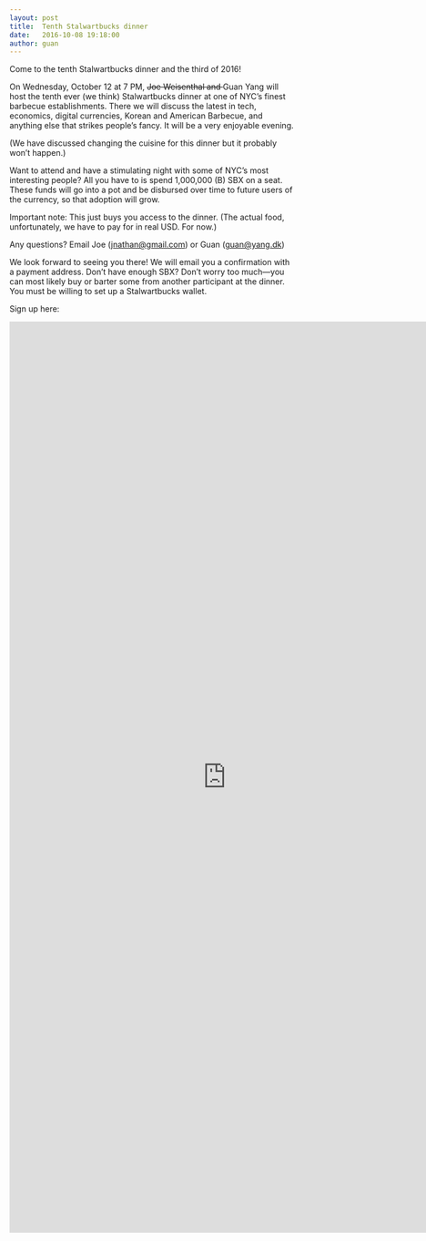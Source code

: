 ```yaml
---
layout: post
title:  Tenth Stalwartbucks dinner
date:   2016-10-08 19:18:00
author: guan
---
```


Come to the tenth Stalwartbucks dinner and the third of 2016!

On Wednesday, October 12 at 7 PM, <strike>Joe Weisenthal and </strike>Guan Yang will host the tenth ever (we think) Stalwartbucks dinner at one of NYC’s finest barbecue establishments. There we will discuss the latest in tech, economics, digital currencies, Korean and American Barbecue, and anything else that strikes people’s fancy. It will be a very enjoyable evening.

(We have discussed changing the cuisine for this dinner but it probably won’t happen.)

Want to attend and have a stimulating night with some of NYC’s most interesting people? All you have to is spend 1,000,000 (B) SBX on a seat. These funds will go into a pot and be disbursed over time to future users of the currency, so that adoption will grow.

Important note: This just buys you access to the dinner. (The actual food, unfortunately, we have to pay for in real USD. For now.)

Any questions? Email Joe (jnathan@gmail.com) or Guan (guan@yang.dk)

We look forward to seeing you there! We will email you a confirmation with a payment address. Don’t have enough SBX? Don’t worry too much—you can most likely buy or barter some from another participant at the dinner. You must be willing to set up a Stalwartbucks wallet.

Sign up here:

<iframe src="https://docs.google.com/forms/d/e/1FAIpQLSepkYNjpwNN86a3quNH5isXUkh9m6axNeWHDA29ZA9_WpLMxQ/viewform?embedded=true" width="760" height="1600" frameborder="0" marginheight="0" marginwidth="0">Loading...</iframe>
